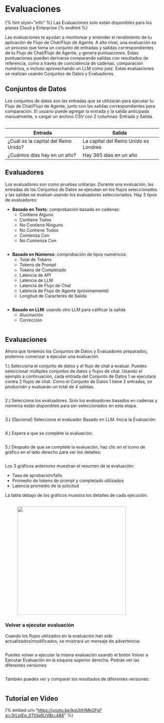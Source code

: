 # Evaluaciones

{% hint style="info" %}
Las Evaluaciones solo están disponibles para los planes Cloud y Enterprise
{% endhint %}

Las evaluaciones te ayudan a monitorear y entender el rendimiento de tu aplicación de Flujo de Chat/Flujo de Agente. A alto nivel, una evaluación es un proceso que toma un conjunto de entradas y salidas correspondientes de tu Flujo de Chat/Flujo de Agente, y genera puntuaciones. Estas puntuaciones pueden derivarse comparando salidas con resultados de referencia, como a través de coincidencia de cadenas, comparación numérica, o incluso aprovechando un LLM como juez. Estas evaluaciones se realizan usando Conjuntos de Datos y Evaluadores.

## Conjuntos de Datos

Los conjuntos de datos son las entradas que se utilizarán para ejecutar tu Flujo de Chat/Flujo de Agente, junto con las salidas correspondientes para comparación. El usuario puede agregar la entrada y la salida anticipada manualmente, o cargar un archivo CSV con 2 columnas: Entrada y Salida.

<figure><img src="../.gitbook/assets/image (3).png" alt=""><figcaption></figcaption></figure>

| Entrada                           | Salida                        |
| --------------------------------- | ---------------------------- |
| ¿Cuál es la capital del Reino Unido? | La capital del Reino Unido es Londres |
| ¿Cuántos días hay en un año?      | Hay 365 días en un año       |

## Evaluadores

Los evaluadores son como pruebas unitarias. Durante una evaluación, las entradas de los Conjuntos de Datos se ejecutan en los flujos seleccionados y las salidas se evalúan usando los evaluadores seleccionados. Hay 3 tipos de evaluadores:

* **Basado en Texto**: comprobación basada en cadenas:
  * Contiene Alguno
  * Contiene Todos
  * No Contiene Ninguno
  * No Contiene Todos
  * Comienza Con
  * No Comienza Con

<figure><img src="../.gitbook/assets/image (6).png" alt=""><figcaption></figcaption></figure>

* **Basado en Números:** comprobación de tipos numéricos:
  * Total de Tokens
  * Tokens de Prompt
  * Tokens de Completado
  * Latencia de API
  * Latencia de LLM
  * Latencia de Flujo de Chat
  * Latencia de Flujo de Agente (próximamente)
  * Longitud de Caracteres de Salida

<figure><img src="../.gitbook/assets/image (7).png" alt=""><figcaption></figcaption></figure>

* **Basado en LLM**: usando otro LLM para calificar la salida
  * Alucinación
  * Corrección

<figure><img src="../.gitbook/assets/image (9).png" alt=""><figcaption></figcaption></figure>

## Evaluaciones

Ahora que tenemos los Conjuntos de Datos y Evaluadores preparados, podemos comenzar a ejecutar una evaluación.

1.) Selecciona el conjunto de datos y el flujo de chat a evaluar. Puedes seleccionar múltiples conjuntos de datos y flujos de chat. Usando el ejemplo a continuación, cada entrada del Conjunto de Datos 1 se ejecutará contra 2 flujos de chat. Como el Conjunto de Datos 1 tiene 2 entradas, se producirán y evaluarán un total de 4 salidas.

<figure><img src="../.gitbook/assets/image (10).png" alt=""><figcaption></figcaption></figure>

2.) Selecciona los evaluadores. Solo los evaluadores basados en cadenas y números están disponibles para ser seleccionados en esta etapa.

<figure><img src="../.gitbook/assets/image (11).png" alt=""><figcaption></figcaption></figure>

3.) (Opcional) Selecciona el evaluador Basado en LLM. Inicia la Evaluación:

<figure><img src="../.gitbook/assets/image (12).png" alt=""><figcaption></figcaption></figure>

4.) Espera a que se complete la evaluación:

<figure><img src="../.gitbook/assets/image (13).png" alt=""><figcaption></figcaption></figure>

5.) Después de que se complete la evaluación, haz clic en el icono de gráfico en el lado derecho para ver los detalles:

<figure><img src="../.gitbook/assets/image (14).png" alt=""><figcaption></figcaption></figure>

Los 3 gráficos anteriores muestran el resumen de la evaluación:

* Tasa de aprobación/fallo
* Promedio de tokens de prompt y completado utilizados
* Latencia promedio de la solicitud

La tabla debajo de los gráficos muestra los detalles de cada ejecución.

<figure><img src="../.gitbook/assets/image (15).png" alt=""><figcaption></figcaption></figure>

<figure><img src="../.gitbook/assets/image (16).png" alt="" width="355"><figcaption></figcaption></figure>

### Volver a ejecutar evaluación

Cuando los flujos utilizados en la evaluación han sido actualizados/modificados, se mostrará un mensaje de advertencia:

<figure><img src="../.gitbook/assets/image (17).png" alt=""><figcaption></figcaption></figure>

Puedes volver a ejecutar la misma evaluación usando el botón Volver a Ejecutar Evaluación en la esquina superior derecha. Podrás ver las diferentes versiones:

<figure><img src="../.gitbook/assets/image (18).png" alt=""><figcaption></figcaption></figure>

También puedes ver y comparar los resultados de diferentes versiones:

<figure><img src="../.gitbook/assets/image (19).png" alt=""><figcaption></figcaption></figure>

## Tutorial en Video

{% embed url="https://youtu.be/kgUttHMkGFg?si=3rLplEp_0TI0p6UV&t=486" %}
